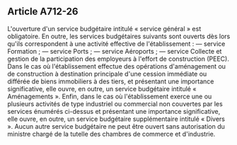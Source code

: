 Article A712-26
----
L'ouverture d'un service budgétaire intitulé « service général » est
obligatoire. En outre, les services budgétaires suivants sont ouverts dès lors
qu'ils correspondent à une activité effective de l'établissement : ― service
Formation ; ― service Ports ; ― service Aéroports ; ― service Collecte et
gestion de la participation des employeurs à l'effort de construction (PEEC).
Dans le cas où l'établissement effectue des opérations d'aménagement ou de
construction à destination principale d'une cession immédiate ou différée de
biens immobiliers à des tiers, et présentant une importance significative, elle
ouvre, en outre, un service budgétaire intitulé « Aménagements ». Enfin, dans le
cas où l'établissement exerce une ou plusieurs activités de type industriel ou
commercial non couvertes par les services énumérés ci-dessus et présentant une
importance significative, elle ouvre, en outre, un service budgétaire
supplémentaire intitulé « Divers ». Aucun autre service budgétaire ne peut être
ouvert sans autorisation du ministre chargé de la tutelle des chambres de
commerce et d'industrie.
